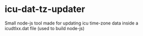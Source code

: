 # icu-dat-tz-updater
Small node-js tool made for updating icu time-zone data inside a icudtlxx.dat file (used to build node-js)
